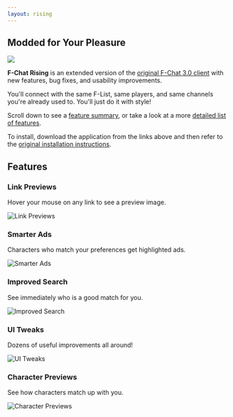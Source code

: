 ```yaml
---
layout: rising
---
```


<h2 class="slogan-header">Modded for Your Pleasure</h2>
<img src="./assets/images/slogan.png" id="slogan" />

**F-Chat Rising** is an extended version of the [original F-Chat 3.0 client](https://wiki.f-list.net/F-Chat_3.0) with new features, bug fixes, and usability improvements.

You'll connect with the same F-List, same players, and same channels you're already used to.
You'll just do it with style!

Scroll down to see a [feature summary](#link-previews), or take a look at a more [detailed list of features](https://github.com/hearmeneigh/fchat-rising/blob/master/README.md#key-differences).

To install, download the application from the links above and then refer to the [original installation instructions](https://wiki.f-list.net/F-Chat_3.0/Installation).
 

## Features

### Link Previews
Hover your mouse on any link to see a preview image.

![Link Previews](assets/images/link-preview.gif)


### Smarter Ads
Characters who match your preferences get highlighted ads.

![Smarter Ads](assets/images/smarter-ads.png)


### Improved Search
See immediately who is a good match for you.

![Improved Search](assets/images/improved-search.png)


### UI Tweaks
Dozens of useful improvements all around!

![UI Tweaks](assets/images/ui-tweaks.png)



### Character Previews
See how characters match up with you.

![Character Previews](assets/images/character-preview.png)
